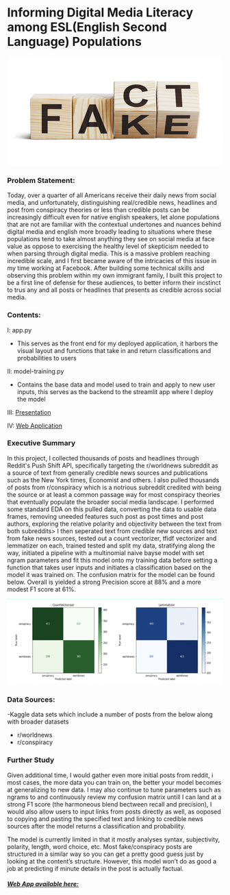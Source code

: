 # Informing Digital Media Literacy among ESL(English Second Language) Populations 

![text](https://github.com/akamdem/digital-literacy-project/blob/main/misinformation.png)

### Problem Statement:
Today, over a quarter of all Americans receive their daily news from social media, and unfortunately, distinguishing real/credible news, headlines and post from conspiracy theories or less than credible posts can be increasingly difficult even for native english speakers, let alone populations that are not are familiar with the contextual undertones and nuances behind digital media and english more broadly leading to situations where these populations tend to take almost anything they see on social media at face value as oppose to exercising the healthy level of skepticism needed to when parsing through digital media. This is a massive problem reaching incredible scale, and I first became aware of the intricacies of this issue in my time working at Facebook. After building some technical skills and observing this problem within my own immigrant family, I built this project to be a first line of defense for these audiences, to better inform their incstinct to trus any and all posts or headlines that presents as credible across social media.

### Contents:
I: app.py 
- This serves as the front end for my deployed application, it harbors the visual layout and functions that take in and return classifications and probabilities to users

II: model-training.py 
- Contains the base data and model used to train and apply to new user inputs, this serves as the backend to the streamlit app where I deploy the model

III: [Presentation](https://docs.google.com/presentation/d/1ies7K6b3VlwlCfaWNGyr70nYlU0IDkbJOGiLuh-3haM/edit?usp=sharing)

IV: [Web Application](https://share.streamlit.io/akamdem/misinfo/main/app.py)

### Executive Summary
In this project, I collected thousands of posts and headlines through Reddit's Push Shift API, specifically targeting the r/worldnews subreddit as a source of text from generally credible news sources and publications such as the New York times, Economist and others. I also pulled thousands of posts from r/conspiracy which is a notrious subreddit credited with being the source or at least a common passage way for most conspiracy theories that eventually populate the broader social media landscape. I performed some standard EDA on this pulled data, converting the data to usable data frames, removing uneeded features such post as post times and post authors, exploring the relative polarity and objectivity between the text from both subreddits> I then seperated text from credible new sources and text from fake news sources, tested out a count vectorizer, tfidf vectorizer and lemmatizer on each, trained tested and split my data, stratifying along the way, initiated a pipeline with a multinomial naive bayse model with set ngram parameters and fit this model onto my training data before setting a function that takes user inputs and initiates a classification based on the model it was trained on. The confusion matrix for the model can be found below. Overall is yielded a strong Precision score at 88% and a more modest F1 score at 61%.

![text](https://github.com/akamdem/digital-literacy-project/blob/main/ConfusionMatrix.png)

### Data Sources:
-Kaggle data sets which include a number of posts from the below along with broader datasets
- r/worldnews
- r/conspiracy

### Further Study
Given additional time, I would gather even more initial posts from reddit, i most cases, the more data you can train on, the better your model becomes at generalizing to new data. I may also continue to tune parameters such as ngrams to and continuously review my confusion matrix untill I can land at a strong F1 score (the harmoneous blend bectween recall and precision), I would also allow users to input links from posts directly as well, as ooposed to copying and pasting the specified text and linking to credible news sources after the model returns a classification and probability. 

The model is currently limited in that it mostly analyses syntax, subjectivity, polarity, length, word choice, etc. Most fake/conspiracy posts are structured in a similar way so you can get a pretty good guess just by looking at the content’s structure. However, this model won’t do as good a job at predicting if minute details in the post is actually factual.

##### [Web App available here:](https://share.streamlit.io/akamdem/misinfo/main/app.py)
